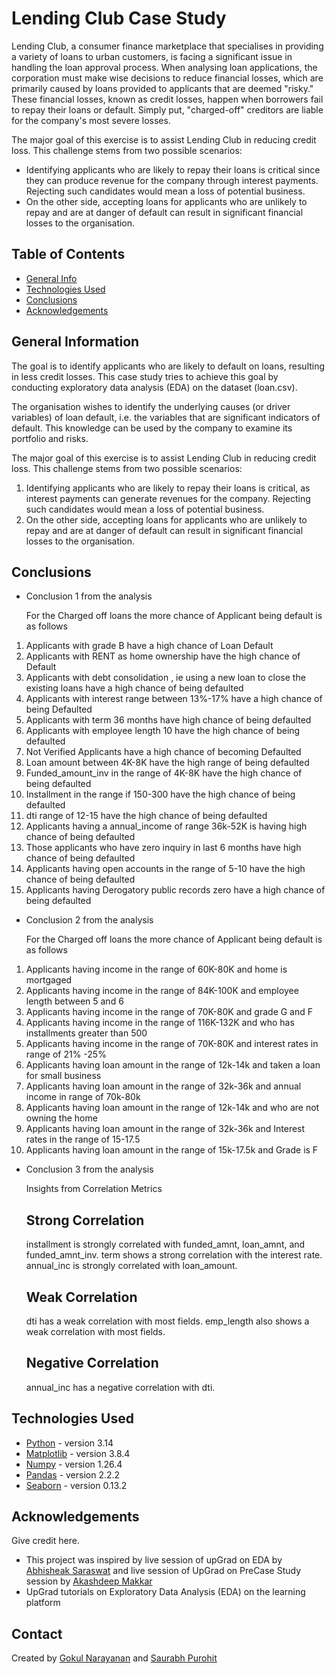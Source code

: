 # Lending Club Case Study 
Lending Club, a consumer finance marketplace that specialises in providing a variety of loans to urban customers, is facing a significant issue in handling the loan approval process. When analysing loan applications, the corporation must make wise decisions to reduce financial losses, which are primarily caused by loans provided to applicants that are deemed "risky."
These financial losses, known as credit losses, happen when borrowers fail to repay their loans or default. Simply put, "charged-off" creditors are liable for the company's most severe losses.

The major goal of this exercise is to assist Lending Club in reducing credit loss. This challenge stems from two possible scenarios:


- Identifying applicants who are likely to repay their loans is critical since they can produce revenue for the company through interest payments. Rejecting such candidates would mean a loss of potential business.
- On the other side, accepting loans for applicants who are unlikely to repay and are at danger of default can result in significant financial losses to the organisation.


## Table of Contents
* [General Info](#general-information)
* [Technologies Used](#technologies-used)
* [Conclusions](#conclusions)
* [Acknowledgements](#acknowledgements)

<!-- You can include any other section that is pertinent to your problem -->

## General Information
The goal is to identify applicants who are likely to default on loans, resulting in less credit losses. This case study tries to achieve this goal by conducting exploratory data analysis (EDA) on the dataset (loan.csv).

The organisation wishes to identify the underlying causes (or driver variables) of loan default, i.e. the variables that are significant indicators of default. This knowledge can be used by the company to examine its portfolio and risks.

The major goal of this exercise is to assist Lending Club in reducing credit loss. This challenge stems from two possible scenarios:

1. Identifying applicants who are likely to repay their loans is critical, as interest payments can generate revenues for the company. Rejecting such candidates would mean a loss of potential business.
2. On the other side, accepting loans for applicants who are unlikely to repay and are at danger of default can result in significant financial losses to the organisation.

## Conclusions
- Conclusion 1 from the analysis

  For the Charged off loans the more chance of Applicant being default is as follows
  
1) Applicants with grade B have a high chance of Loan Default
2) Applicants with RENT as home ownership have the high chance of Default
3) Applicants with debt consolidation , ie using a new loan to close the existing loans have a high chance of being defaulted
4) Applicants with interest range between 13%-17% have a high chance of being Defaulted
5) Applicants with term 36 months have high chance of being defaulted
6) Applicants with employee length 10 have the high chance of being defaulted
7) Not Verified Applicants have a high chance of becoming Defaulted
8) Loan amount between 4K-8K have the high range of being defaulted
9) Funded_amount_inv in the range of 4K-8K have the high chance of being defaulted
10) Installment in the range if 150-300 have the high chance of being defaulted
11) dti range of 12-15 have the high chance of being defaulted
12) Applicants having a annual_income of range 36k-52K is having high chance of being defaulted
13) Those applicants who have zero inquiry in last 6 months have high chance of being defaulted
14) Applicants having open accounts in the range of 5-10 have the high chance of being defaulted
15) Applicants having Derogatory public records zero have a high chance of being defaulted

- Conclusion 2 from the analysis
  
  For the Charged off loans the more chance of Applicant being default is as follows
1) Applicants having income in the range of 60K-80K and home is mortgaged
2) Applicants having income in the range of 84K-100K and employee length between 5 and 6
3) Applicants having income in the range of 70K-80K and grade G and F
4) Applicants having income in the range of 116K-132K and who has installments greater than 500
5) Applicants having income in the range of 70K-80K and interest rates in range of 21% -25%
6) Applicants having loan amount in the range of 12k-14k and  taken a loan for small business
7) Applicants having loan amount in the range of 32k-36k and annual income in range of 70k-80k
8) Applicants having loan amount in the range of 12k-14k and  who are not owning the home
9)  Applicants having loan amount in the range of 32k-36k and Interest rates in the range of 15-17.5
10) Applicants having loan amount in the range of 15k-17.5k and Grade is F

- Conclusion 3 from the analysis
  
  Insights from Correlation Metrics 
   ## Strong Correlation
   installment is strongly correlated with funded_amnt, loan_amnt, and funded_amnt_inv.
   term shows a strong correlation with the interest rate.
   annual_inc is strongly correlated with loan_amount.

  ## Weak Correlation
   dti has a weak correlation with most fields.
   emp_length also shows a weak correlation with most fields.

  ## Negative Correlation
   annual_inc has a negative correlation with dti.

<!-- You don't have to answer all the questions - just the ones relevant to your project. -->


## Technologies Used
- [Python](https://www.python.org/) - version 3.14
- [Matplotlib](https://matplotlib.org/) - version 3.8.4
- [Numpy](https://numpy.org/) - version 1.26.4
- [Pandas](https://pandas.pydata.org/) - version 2.2.2
- [Seaborn](https://seaborn.pydata.org/) - version 0.13.2


<!-- As the libraries versions keep on changing, it is recommended to mention the version of library used in this project -->

## Acknowledgements
Give credit here.
- This project was inspired by live session of upGrad on EDA by [Abhisheak Saraswat](https://www.linkedin.com/in/abhisheak-saraswat/) and live session of UpGrad on PreCase Study session by [Akashdeep Makkar
](https://www.linkedin.com/in/akashdeep-makkar-12110880/)
- UpGrad tutorials on Exploratory Data Analysis (EDA) on the learning platform


## Contact
Created by [Gokul Narayanan](https://github.com/Gokul2448) and [Saurabh Purohit](https://github.com/sp-coding-enthusiast)


